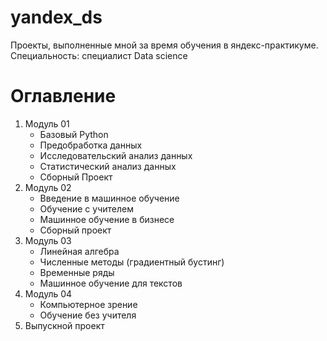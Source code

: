 # yandex_ds
Проекты, выполненные мной за время обучения в яндекс-практикуме.
Специальность: специалист Data science


# Оглавление
1. Модуль 01
    * Базовый Python
    * Предобработка данных
    * Исследовательский анализ данных
    * Статистический анализ данных
    * Сборный Проект
2. Модуль 02
    * Введение в машинное обучение
    * Обучение с учителем
    * Машинное обучение в бизнесе
    * Сборный проект
3. Модуль 03
    * Линейная алгебра
    * Численные методы (градиентный бустинг)
    * Временные ряды
    * Машинное обучение для текстов
4. Модуль 04
    * Компьютерное зрение
    * Обучение без учителя
5. Выпускной проект
